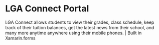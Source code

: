 # LGA Connect Portal
LGA Connect allows students to view their grades, class schedule, keep track of their tuition balances, get the latest news from their school, and many more anytime anywhere using their mobile phones. | Built in Xamarin.forms
